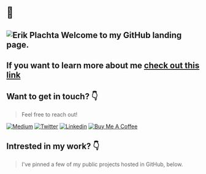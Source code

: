 # 👋 

## ![Erik Plachta](https://s.gravatar.com/avatar/cde2e5381aa5e6d8d0220c46edee8f88?s=30) Welcome to my GitHub landing page.

## If you want to learn more about me [check out this link](https://erikplachta.github.io/ErikPlachta/)

## Want to get in touch? 👇

> Feel free to reach out! 

[![Medium](https://img.shields.io/badge/-blog.erikplachta.com-000000?style=flat&labelColor=000000&logo=Medium&link=http://blog.erikplachta.com/)](http://blog.erikplachta.com/)
[![Twitter](https://img.shields.io/badge/-@erikplachta-1ca0f1?style=flat&labelColor=1ca0f1&logo=twitter&logoColor=white&link=https://twitter.com/erikplachta)](https://twitter.com/erikplachta)
[![Linkedin](https://img.shields.io/badge/-@erikplachta-blue?style=flat&logo=Linkedin&logoColor=white&link=https://linkedin.com/in/erikplachta/)](https://www.linkedin.com/in/erikplachta/)
[![Buy Me A Coffee](https://img.shields.io/badge/-Buy%20Me%20A%20Coffee-FF813F?style=flat&logo=buy-me-a-coffee&logoColor=ffffff&link=https://www.buymeacoffee.com/erikplachta)](https://www.buymeacoffee.com/erikplachta)

## Intrested in my work? 👇

> I've pinned a few of my public projects hosted in GitHub, below.
